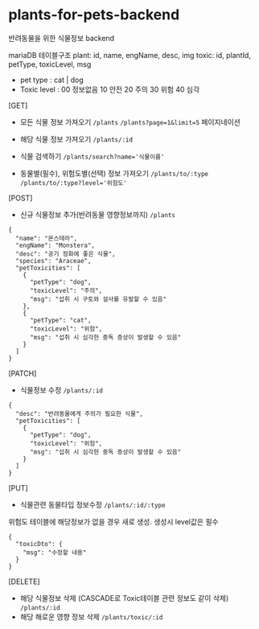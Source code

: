 # plants-for-pets-backend
반려동물을 위한 식물정보 backend

mariaDB 테이블구조
plant: id, name, engName, desc, img
toxic: id, plantId, petType, toxicLevel, msg
- pet type : cat | dog
- Toxic level : 00 정보없음 10 안전 20 주의 30 위험 40 심각

[GET]
- 모든 식물 정보 가져오기
`/plants`
`/plants?page=1&limit=5` 페이지네이션

- 해당 식물 정보 가져오기
`/plants/:id`

- 식물 검색하기
`/plants/search?name='식물이름'`

- 동물별(필수), 위험도별(선택) 정보 가져오기
`/plants/to/:type`
`/plants/to/:type?level='위험도'`

[POST]
- 신규 식물정보 추가(반려동물 영향정보까지)
`/plants`
```
{
  "name": "몬스테라",
  "engName": "Monstera",
  "desc": "공기 정화에 좋은 식물",
  "species": "Araceae",
  "petToxicities": [
    {
      "petType": "dog",
      "toxicLevel": "주의",
      "msg": "섭취 시 구토와 설사를 유발할 수 있음"
    },
    {
      "petType": "cat",
      "toxicLevel": "위험",
      "msg": "섭취 시 심각한 중독 증상이 발생할 수 있음"
    }
  ]
}
```

[PATCH]
- 식물정보 수정
`/plants/:id`
```
{
  "desc": "반려동물에게 주의가 필요한 식물",
  "petToxicities": [
    {
      "petType": "dog",
      "toxicLevel": "위험",
      "msg": "섭취 시 심각한 중독 증상이 발생할 수 있음"
    }
  ]
}
```

[PUT]
- 식물관련 동물타입 정보수정
`/plants/:id/:type`

 위험도 테이블에 해당정보가 없을 경우 새로 생성. 생성시 level값은 필수
```
{
  "toxicDto": {
    "msg": "수정할 내용"
  }
}
```

[DELETE]
- 해당 식물정보 삭제 (CASCADE로 Toxic테이블 관련 정보도 같이 삭제)
`/plants/:id` 
- 해당 해로운 영향 정보 삭제
`/plants/toxic/:id`